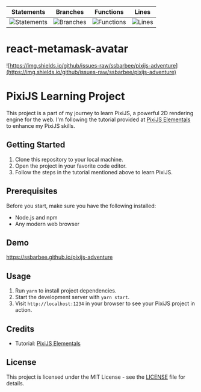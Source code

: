 | Statements                  | Branches                | Functions                 | Lines             |
| --------------------------- | ----------------------- | ------------------------- | ----------------- |
| ![Statements](https://img.shields.io/badge/statements-1.5%25-red.svg?style=flat) | ![Branches](https://img.shields.io/badge/branches-0%25-red.svg?style=flat) | ![Functions](https://img.shields.io/badge/functions-3.44%25-red.svg?style=flat) | ![Lines](https://img.shields.io/badge/lines-1.29%25-red.svg?style=flat) |

# react-metamask-avatar

![https://img.shields.io/github/issues-raw/ssbarbee/pixijs-adventure](https://img.shields.io/github/issues-raw/ssbarbee/pixijs-adventure)

# PixiJS Learning Project

This project is a part of my journey to learn PixiJS, a powerful 2D rendering engine for the web. I'm following the tutorial provided at [PixiJS Elementals](https://www.pixijselementals.com) to enhance my PixiJS skills.

## Getting Started

1. Clone this repository to your local machine.
2. Open the project in your favorite code editor.
3. Follow the steps in the tutorial mentioned above to learn PixiJS.

## Prerequisites

Before you start, make sure you have the following installed:

- Node.js and npm
- Any modern web browser

## Demo
https://ssbarbee.github.io/pixijs-adventure

## Usage

1. Run `yarn` to install project dependencies.
2. Start the development server with `yarn start`.
3. Visit `http://localhost:1234` in your browser to see your PixiJS project in action.

## Credits

- Tutorial: [PixiJS Elementals](https://www.pixijselementals.com)

## License

This project is licensed under the MIT License - see the [LICENSE](LICENSE) file for details.
